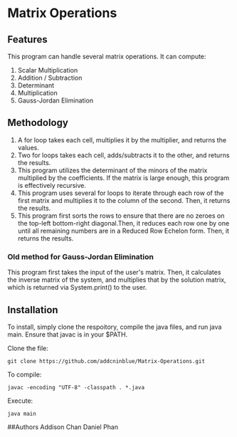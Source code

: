 # Matrix Operations

## Features
This program can handle several matrix operations.
It can compute:
1. Scalar Multiplication
2. Addition / Subtraction
3. Determinant
4. Multiplication
5. Gauss-Jordan Elimination

## Methodology
1. A for loop takes each cell, multiplies it by the multiplier, and returns the values.
2. Two for loops takes each cell, adds/subtracts it to the other, and returns the results.
3. This program utilizes the determinant of the minors of the matrix multiplied by the coefficients. If the matrix is large enough, this program is effectively recursive.
4. This program uses several for loops to iterate through each row of the first matrix and multiplies it to the column of the second. Then, it returns the results.
5. This program first sorts the rows to ensure that there are no zeroes on the top-left bottom-right diagonal.Then, it reduces each row one by one until all remaining numbers are in a Reduced Row Echelon form. Then, it returns the results.

### Old method for Gauss-Jordan Elimination
This program first takes the input of the user's matrix. Then, it calculates the inverse matrix of the system, and multiplies that by the solution matrix, which is returned via System.print() to the user.

## Installation
To install, simply clone the respoitory, compile the java files, and run java main.
Ensure that javac is in your $PATH.

Clone the file:
```
git clone https://github.com/addcninblue/Matrix-Operations.git
```
To compile:
```
javac -encoding "UTF-8" -classpath . *.java
```
Execute:
```
java main
```

##Authors
Addison Chan
Daniel Phan
